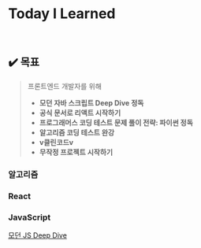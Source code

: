 # Today  I  Learned

<br />

## :heavy_check_mark: 목표

> 프론트엔드 개발자를 위해
> - **모던 자바 스크립트 Deep Dive 정독**
> - **공식 문서로 리액트 시작하기**
> - **프로그래머스 코딩 테스트 문제 풀이 전략: 파이썬 정독**
> - **알고리즘 코딩 테스트 완강**
> - **v클린코드v**
> - **무작정 프로젝트 시작하기**

### 알고리즘
### React
### JavaScript
[모던 JS Deep Dive](https://github.com/leeluse/TIL/blob/main/JavaScript/%EB%AA%A8%EB%8D%98%20JS%20DeepDive/DeepDive-ch1~3-%EC%8B%9C%EC%9E%91%ED%95%98%EA%B8%B0.md)
